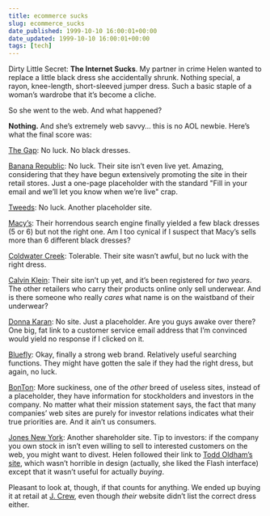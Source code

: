```yaml
---
title: ecommerce sucks
slug: ecommerce_sucks
date_published: 1999-10-10 16:00:01+00:00
date_updated: 1999-10-10 16:00:01+00:00
tags: [tech]
---
```

Dirty Little Secret: **The Internet Sucks**. My partner in crime Helen wanted to replace a little black dress she accidentally shrunk. Nothing special, a rayon, knee-length, short-sleeved jumper dress. Such a basic staple of a woman’s wardrobe that it’s become a cliche.

So she went to the web. And what happened?

**Nothing.** And she’s extremely web savvy… this is no AOL newbie. Here’s what the final score was:

[The Gap](http://www.gap.com): No luck. No black dresses.

[Banana Republic](http://www.bananarepublic.com): No luck. Their site isn’t even live yet. Amazing, considering that they have begun extensively promoting the site in their retail stores. Just a one-page placeholder with the standard "Fill in your email and we’ll let you know when we’re live" crap.

[Tweeds](http://www.tweeds.com): No luck. Another placeholder site.

[Macy’s](http://www.macys.com): Their horrendous search engine finally yielded a few black dresses (5 or 6) but not the right one. Am I too cynical if I suspect that Macy’s sells more than 6 different black dresses?

[Coldwater Creek](http://www.coldwatercreek.com): Tolerable. Their site wasn’t awful, but no luck with the right dress.

[Calvin Klein](http://www.calvinklein.com): Their site isn’t up yet, and it’s been registered for *two years*. The other retailers who carry their products online only sell underwear. And is there someone who really *cares* what name is on the waistband of their underwear?

[Donna Karan](http://www.donnakaran.com): No site. Just a placeholder. Are you guys awake over there? One big, fat link to a customer service email address that I’m convinced would yield no response if I clicked on it.

[Bluefly](http://www.bluefly.com): Okay, finally a strong web brand. Relatively useful searching functions. They might have gotten the sale if they had the right dress, but again, no luck.

[BonTon](http://www.bonton.com): More suckiness, one of the *other* breed of useless sites, instead of a placeholder, they have information for stockholders and investors in the company. No matter what their mission statement says, the fact that many companies’ web sites are purely for investor relations indicates what their true priorities are. And it ain’t us consumers.

[Jones New York](http://www.jonesnewyork.com): Another shareholder site. Tip to investors: if the company you own stock in isn’t even willing to sell to interested customers on the web, you might want to divest. Helen followed their link to [Todd Oldham’s site](hhttp://www.toddoldham.com/), which wasn’t horrible in design (actually, she liked the Flash interface) except that it wasn’t useful for actually *buying*.

Pleasant to look at, though, if that counts for anything. We ended up buying it at retail at [J. Crew](http://www.jcrew.com), even though *their* website didn’t list the correct dress either.
